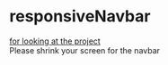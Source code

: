 # responsiveNavbar
[for looking at the project](https://birkan-dogan.github.io/responsiveNavbar/) <br>
Please shrink your screen for the navbar
